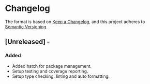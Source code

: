 # Changelog

The format is based on [Keep a Changelog](https://keepachangelog.com/en/1.0.0/), and this project adheres to [Semantic Versioning](https://semver.org/spec/v2.0.0.html).

## [Unreleased] -

### Added
- Added hatch for package management.
- Setup testing and coverage reporting.
- Setup type checking, linting and auto formatting.
